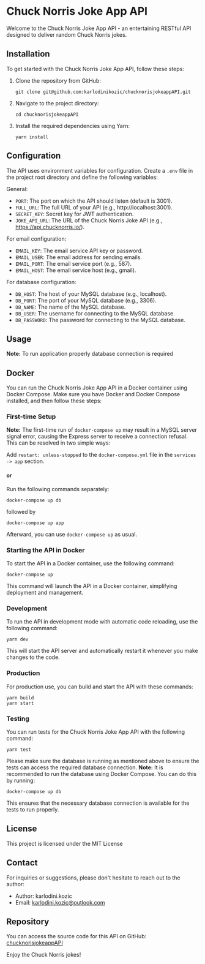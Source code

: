 # Chuck Norris Joke App API

Welcome to the Chuck Norris Joke App API - an entertaining RESTful API designed to deliver 
random Chuck Norris jokes.

## Installation

To get started with the Chuck Norris Joke App API, follow these steps:

1. Clone the repository from GitHub:

   ```shell
   git clone git@github.com:karlodinikozic/chucknorisjokeappAPI.git
   ```

2. Navigate to the project directory:

   ```shell
   cd chucknorisjokeappAPI
   ```

3. Install the required dependencies using Yarn:

   ```shell
   yarn install
   ```

## Configuration

The API uses environment variables for configuration. Create a `.env` file in the project root 
directory and define the following variables:

General:

- `PORT`: The port on which the API should listen (default is 3001).
- `FULL_URL`: The full URL of your API (e.g., http://localhost:3001).
- `SECRET_KEY`: Secret key for JWT authentication.
- `JOKE_API_URL`: The URL of the Chuck Norris Joke API (e.g., https://api.chucknorris.io/).

For email configuration:
- `EMAIL_KEY`:  The email service API key or password.
- `EMAIL_USER`: The email address for sending emails.
- `EMAIL_PORT`: The email service port (e.g., 587).
- `EMAIL_HOST`: The email service host (e.g., gmail).

For database configuration:
- `DB_HOST`: The host of your MySQL database (e.g., localhost).
- `DB_PORT`: The port of your MySQL database (e.g., 3306).
- `DB_NAME`:  The name of the MySQL database.
- `DB_USER`:  The username for connecting to the MySQL database.
- `DB_PASSWORD`: The password for connecting to the MySQL database.


## Usage

**Note:** To run application properly database connection is required


## Docker

You can run the Chuck Norris Joke App API in a Docker container using Docker Compose. 
Make sure you have Docker and Docker Compose installed, and then follow these steps:

### First-time Setup

**Note:** The first-time run of `docker-compose up` may result in a MySQL server signal error, 
causing the Express server to receive a connection refusal. This can be resolved in two simple ways:

Add `restart: unless-stopped` to the `docker-compose.yml` file in the `services -> app` section.

#### or

Run the following commands separately:

   ```shell
   docker-compose up db
   ```

followed by

   ```shell
   docker-compose up app
   ```

Afterward, you can use `docker-compose up` as usual.

### Starting the API in Docker

To start the API in a Docker container, use the following command:

```shell
docker-compose up
```

This command will launch the API in a Docker container, simplifying deployment and management.


### Development

To run the API in development mode with automatic code reloading, use the following command:



```shell
yarn dev
```

This will start the API server and automatically restart it whenever you make changes to the code.

### Production

For production use, you can build and start the API with these commands:

```shell
yarn build
yarn start
```

### Testing

You can run tests for the Chuck Norris Joke App API with the following command:

```shell
yarn test
```

Please make sure the database is running as mentioned above to ensure the tests can access the required database connection.
**Note:** It is recommended to run the database using Docker Compose. You can do this by running:

```shell
docker-compose up db
```

This ensures that the necessary database connection is available for the tests to run properly.





## License

This project is licensed under the MIT License

## Contact

For inquiries or suggestions, please don't hesitate to reach out to the author:

- Author: karlodini.kozic
- Email: karlodini.kozic@outlook.com

## Repository

You can access the source code for this API on GitHub: [chucknorisjokeappAPI](https://github.com/karlodinikozic/chucknorisjokeappAPI)

Enjoy the Chuck Norris jokes!
